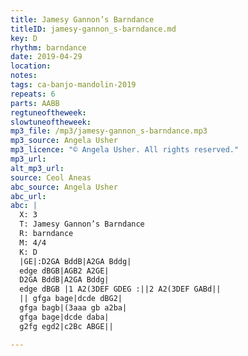 ```yaml
---
title: Jamesy Gannon’s Barndance
titleID: jamesy-gannon_s-barndance.md
key: D
rhythm: barndance
date: 2019-04-29
location:
notes:
tags: ca-banjo-mandolin-2019
repeats: 6
parts: AABB
regtuneoftheweek:
slowtuneoftheweek:
mp3_file: /mp3/jamesy-gannon_s-barndance.mp3
mp3_source: Angela Usher
mp3_licence: "© Angela Usher. All rights reserved."
mp3_url:
alt_mp3_url:
source: Ceol Aneas
abc_source: Angela Usher
abc_url:
abc: |
  X: 3
  T: Jamesy Gannon’s Barndance
  R: barndance
  M: 4/4
  K: D
  |GE|:D2GA BddB|A2GA Bddg|
  edge dBGB|AGB2 A2GE|
  D2GA BddB|A2GA Bddg|
  edge dBGB |1 A2(3DEF GDEG :||2 A2(3DEF GABd||
  || gfga bage|dcde dBG2|
  gfga bagb|(3aaa gb a2ba|
  gfga bage|dcde daba|
  g2fg egd2|c2Bc ABGE||

---
```

